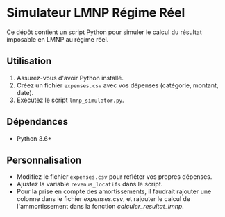 # Simulateur LMNP Régime Réel

Ce dépôt contient un script Python pour simuler le calcul du résultat imposable en LMNP au régime réel.

## Utilisation

1.  Assurez-vous d'avoir Python installé.
2.  Créez un fichier `expenses.csv` avec vos dépenses (catégorie, montant, date).
3.  Exécutez le script `lmnp_simulator.py`.

## Dépendances

* Python 3.6+

## Personnalisation

* Modifiez le fichier `expenses.csv` pour refléter vos propres dépenses.
* Ajustez la variable `revenus_locatifs` dans le script.
* Pour la prise en compte des amortissements, il faudrait rajouter une colonne dans le fichier *expenses.csv*, et rajouter le calcul de l'ammortissement dans la fonction *calculer\_resultat\_lmnp*.